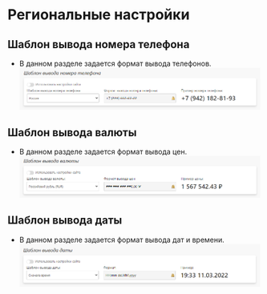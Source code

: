 # Региональные настройки

## Шаблон вывода номера телефона
* В данном разделе задается формат вывода телефонов.
![](../_media/app/app05.png ':size=70%')

## Шаблон вывода валюты
* В данном разделе задается формат вывода цен.
![](../_media/app/app06.png ':size=70%')

## Шаблон вывода даты
* В данном разделе задается формат вывода дат и времени.
![](../_media/app/app07.png ':size=70%')